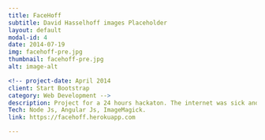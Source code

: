 ```yaml
---
title: FaceHoff
subtitle: David Hasselhoff images Placeholder
layout: default
modal-id: 4
date: 2014-07-19
img: facehoff-pre.jpg
thumbnail: facehoff-pre.jpg
alt: image-alt

<!-- project-date: April 2014
client: Start Bootstrap
category: Web Development -->
description: Project for a 24 hours hackaton. The internet was sick and tired of boring custom-sized placeholder images. This is the new favourite tool for developers looking for freedom that let the user choose their size and get back David Hasseloff images.
Tech: Node Js, Angular Js, ImageMagick.
link: https://facehoff.herokuapp.com

---
```

